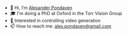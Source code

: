 - 👋 Hi, I’m [Alexander Pondaven](https://alexpondaven.github.io/)
- 🎓 I'm doing a PhD at Oxford in the Torr Vision Group
- 👀 Interested in controlling video generation
- 📫 How to reach me: alex.pondaven@gmail.com

<!---
alexpondaven/alexpondaven is a ✨ special ✨ repository because its `README.md` (this file) appears on your GitHub profile.
You can click the Preview link to take a look at your changes.
--->
